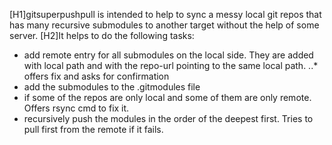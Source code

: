 [H1]gitsuperpushpull is intended to help to sync a messy local git repos that has many recursive submodules to another target without the help of some server.
[H2]It helps to do the following tasks:

* add remote entry for all submodules on the local side. They are added with local path and with the repo-url pointing to the same local path.
..* offers fix and asks for confirmation
* add the submodules to the .gitmodules file
* if some of the repos are only local and some of them are only remote. Offers rsync cmd to fix it.
* recursively push the modules in the order of the deepest first. Tries to pull first from the remote if it fails.

